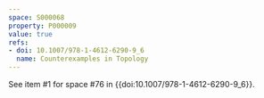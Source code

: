 ```yaml
---
space: S000068
property: P000009
value: true
refs:
- doi: 10.1007/978-1-4612-6290-9_6
  name: Counterexamples in Topology
---
```


See item #1 for space #76 in {{doi:10.1007/978-1-4612-6290-9_6}}.
